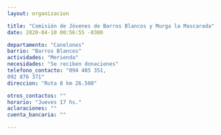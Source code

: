 ```yaml
---
layout: organizacion

title: "Comisión de Jóvenes de Barros Blancos y Murga la Mascarada"
date: 2020-04-10 00:56:55 -0300

departamento: "Canelones"
barrio: "Barros Blancos"
actividades: "Merienda"
necesidades: "Se reciben donaciones"
telefono_contacto: "094 485 351,
092 876 371"
direccion: "Ruta 8 km 26.500"

otros_contactos: ""
horario: "Jueves 17 hs."
aclaraciones: ""
cuenta_bancaria: ""

---
```

